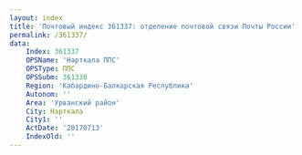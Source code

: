 ```yaml
---
layout: index
title: 'Почтовый индекс 361337: отделение почтовой связи Почты России'
permalink: /361337/
data:
    Index: 361337
    OPSName: 'Нарткала ППС'
    OPSType: ППС
    OPSSubm: 361330
    Region: 'Кабардино-Балкарская Республика'
    Autonom: ''
    Area: 'Урванский район'
    City: Нарткала
    City1: ''
    ActDate: '20170713'
    IndexOld: ''
---
```

